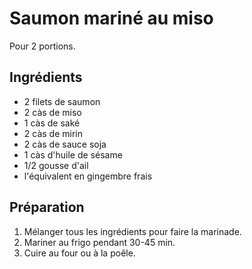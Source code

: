 # Saumon mariné au miso

Pour 2 portions.

## Ingrédients

* 2 filets de saumon
* 2 càs de miso
* 1 càs de saké
* 2 càs de mirin
* 2 càs de sauce soja
* 1 càs d'huile de sésame
* 1/2 gousse d'ail
* l'équivalent en gingembre frais

## Préparation

1. Mélanger tous les ingrédients pour faire la marinade.
2. Mariner au frigo pendant 30-45 min.
3. Cuire au four ou à la poêle.
